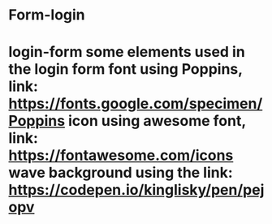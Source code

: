 # Form-login
# login-form some elements used in the login form  font using Poppins, link: https://fonts.google.com/specimen/Poppins icon using awesome font, link: https://fontawesome.com/icons wave background using the link: https://codepen.io/kinglisky/pen/pejopv
